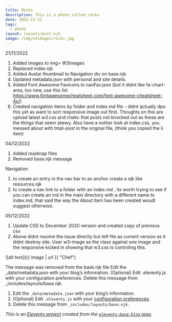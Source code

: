 ```yaml
---
title: Rocks
description: This is a photo called rocks
date: 2022-11-21
tags:
  - photo
layout: layouts/post.njk
image: /img/w3images/rocks.jpg
---
```

21/11/2022
1. Added images to img> W3images
2. Replaced index.njk
3. Added Avatar thumbnail to Navigation div on base.njk
4. Updated metadata.json with personal and site details.
5. Added Font Awesome Favicons to navFav.json (but it didnt like fa-chart-area, too new, use this list https://www.fontawesomecheatsheet.com/font-awesome-cheatsheet-4x/)
6. Created navigation items by folder and index.md file - didnt actually dpo this yet as want to sort responsive image out first.  Thoughts on this are upload latest w3.css and chekc that posts not knocked out as these are the things that seem skewy.  Also have a nother look at index.css, you messed about with tmpl-post in the original file, (think you copied the li item)

04/12/2022
1. Added roadmap files
2. Removed base.njk message

Navigation
1. to create an entry in the nav bar to an anchor create a njk like resources.njk 
2. to create a nav link to a folder with an index.md , its worth trying to see if you can create an md in the main directory with a different name to index.md, that said the way the About item has been created woudl suggest otherwise.

05/12/2022
1. Update CSS to December 2020 version and created copy of previous css
2. Above didnt resolve the issue directly but left file as current version as it didnt destroy site.
User w3-image as the class against one image and the responsive kicked in showing that w3.css is controling this.




![alt text]({{ image | url }} "Chef")

The message was removed from the bask.njk file
Edit the _data/metadata.json with your blog’s information.
(Optional) Edit .eleventy.js with your configuration preferences.
Delete this message from _includes/layouts/base.njk.
<div class="warning">
        <ol>
          <li>Edit the <code>_data/metadata.json</code> with your blog’s information.</li>
          <li>(Optional) Edit <code>.eleventy.js</code> with your <a href="https://www.11ty.dev/docs/config/">configuration preferences</a>.</li>
          <li>Delete this message from <code>_includes/layouts/base.njk</code>.</li>
        </ol>
        <p><em>This is an <a href="https://www.11ty.io/">Eleventy project</a> created from the <a href="https://github.com/11ty/eleventy-base-blog"><code>eleventy-base-blog</code> repo</a>.</em></p>
      </div>